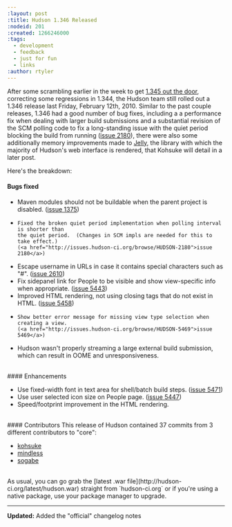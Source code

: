 ```yaml
---
:layout: post
:title: Hudson 1.346 Released
:nodeid: 201
:created: 1266246000
:tags:
  - development
  - feedback
  - just for fun
  - links
:author: rtyler
---
```


After some scrambling earlier in the week to get [1.345 out the door](http://blog.hudson-ci.org/content/breaking-hudson-1345-released), correcting some regressions in 1.344, the Hudson team still rolled out a 1.346 release last Friday, February 12th, 2010. Similar to the past couple releases, 1.346 had a good number of bug fixes, including a a performance fix when dealing with larger build submissions and a substantial revision of the SCM polling code to fix a long-standing issue with the quiet period blocking the build from running ([issue 2180](http://issues.hudson-ci.org/browse/HUDSON-2180)), there were also some additionally memory improvements made to <a id="aptureLink_sglHnjrHm5" href="http://en.wikipedia.org/wiki/Apache%20Jelly">Jelly</a>, the library with which the majority of Hudson's web interface is rendered, that Kohsuke will detail in a later post.

Here's the breakdown:

#### Bugs fixed

<ul class=image>
  <li class=bug>
    Maven modules should not be buildable when the parent project is disabled.
    (<a href="http://issues.hudson-ci.org/browse/HUDSON-1375">issue 1375</a>)
  <li class=bug>

    Fixed the broken quiet period implementation when polling interval is shorter than
    the quiet period.  (Changes in SCM impls are needed for this to take effect.)
    (<a href="http://issues.hudson-ci.org/browse/HUDSON-2180">issue 2180</a>)

  <li class=bug>
    Escape username in URLs in case it contains special characters such as "#".
    (<a href="http://issues.hudson-ci.org/browse/HUDSON-2610">issue 2610</a>)
  <li class=bug>
    Fix sidepanel link for People to be visible and show view-specific info when appropriate.
    (<a href="http://issues.hudson-ci.org/browse/HUDSON-5443">issue 5443</a>)
  <li class=bug>
    Improved HTML rendering, not using closing tags that do not exist in HTML.
    (<a href="http://issues.hudson-ci.org/browse/HUDSON-5458">issue 5458</a>)
  <li class=bug>

    Show better error message for missing view type selection when creating a view.
    (<a href="http://issues.hudson-ci.org/browse/HUDSON-5469">issue 5469</a>)

  <li class=bug>
    Hudson wasn't properly streaming a large external build submission,
    which can result in OOME and unresponsiveness.
</ul>

<br clear="all"/>
#### Enhancements
<ul>
  <li class=rfe>
    Use fixed-width font in text area for shell/batch build steps.
    (<a href="http://issues.hudson-ci.org/browse/HUDSON-5471">issue 5471</a>)
  <li class=rfe>
    Use user selected icon size on People page.
    (<a href="http://issues.hudson-ci.org/browse/HUDSON-5447">issue 5447</a>)
  <li class=rfe>
    Speed/footprint improvement in the HTML rendering.
</ul>

<br clear="all"/>
#### Contributors 
This release of Hudson contained 37 commits from 3 different contributors to "core":

- <a id="aptureLink_YaPunVjeFQ" href="http://twitter.com/kohsukekawa">kohsuke</a>
- <a id="aptureLink_XwoYyUAc5v" href="http://blogs.sun.com/mindless">mindless</a>
- <a id="aptureLink_IPwBJtA60V" href="http://twitter.com/ssogabe">sogabe</a>

<br clear="all"/>
As usual, you can go grab the [latest .war file](http://hudson-ci.org/latest/hudson.war) straight from `hudson-ci.org` or if you're using a native package, use your package manager to upgrade.

---

**Updated:** Added the "official" changelog notes

<!--break-->
